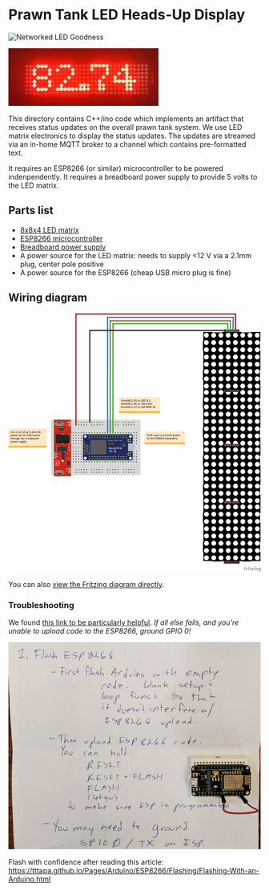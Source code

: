 # Prawn Tank LED Heads-Up Display

![Networked LED Goodness](../../demo.gif)

![See the status of your very own prawn tank](doc/led_demo.png)

This directory contains C++/ino code which implements an artifact
that receives status updates on the overall prawn tank system.
We use LED matrix electronics to display the status updates.
The updates are streamed via an in-home MQTT broker to a 
channel which contains pre-formatted text.

It requires an ESP8266 (or similar) microcontroller to be
powered indenpendently.  It requires a breadboard power supply
to provide 5 volts to the LED matrix.

## Parts list

* [8x8x4 LED matrix](https://smile.amazon.com/Wangdd22-MAX7219-Arduino-Microcontroller-Display/dp/B01EJ1AFW8)
* [ESP8266 microcontroller](https://smile.amazon.com/HiLetgo-Internet-Development-Wireless-Micropython/dp/B010N1SPRK)
* [Breadboard power supply](https://smile.amazon.com/gp/product/B016D5LB8U)
* A power source for the LED matrix: needs to supply <12 V via a 2.1mm plug, center pole positive
* A power source for the ESP8266 (cheap USB micro plug is fine)

## Wiring diagram

![This is how we wired up the ESP8266 and the Arduino](doc/LED_receiver_ESP8266_only_rev1_bb.png)

You can also [view the Fritzing diagram directly](LED_receiver_ESP8266_only_rev1.fzz).

### Troubleshooting

We found [this link to be particularly helpful](https://randomnerdtutorials.com/esp8266-troubleshooting-guide/).  _If all else fails, and you're unable to upload code to the ESP8266, ground GPIO 0!_

![ESP troubleshooting crib notes](doc/esp_troubleshooting.jpeg)

Flash with confidence after reading this article: https://tttapa.github.io/Pages/Arduino/ESP8266/Flashing/Flashing-With-an-Arduino.html

